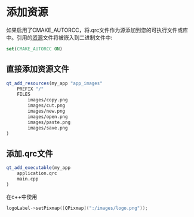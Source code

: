 # 添加资源

如果启用了CMAKE_AUTORCC，将.qrc文件作为源添加到您的可执行文件或库中。引用的[资源](qt-resource-system.md)文件将被嵌入到二进制文件中:

```cmake
set(CMAKE_AUTORCC ON)
```

## 直接添加资源文件

```cmake
qt_add_resources(my_app "app_images"
    PREFIX "/"
    FILES
        images/copy.png
        images/cut.png
        images/new.png
        images/open.png
        images/paste.png
        images/save.png
)
```

## 添加.qrc文件

```cmake
qt_add_executable(my_app
    application.qrc
    main.cpp
)
```

在c++中使用

```c++
logoLabel->setPixmap([QPixmap](":/images/logo.png"));
```